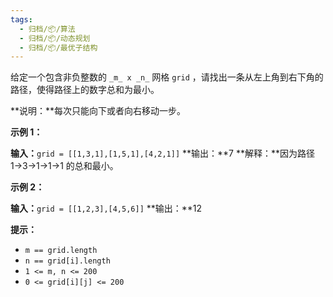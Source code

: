 ```yaml
---
tags:
  - 归档/📦/算法
  - 归档/📦/动态规划
  - 归档/📦/最优子结构
---
```


给定一个包含非负整数的 `_m_ x _n_` 网格 `grid` ，请找出一条从左上角到右下角的路径，使得路径上的数字总和为最小。

**说明：**每次只能向下或者向右移动一步。

**示例 1：**

**输入：**`grid = [[1,3,1],[1,5,1],[4,2,1]]`
**输出：**7
**解释：**因为路径 1→3→1→1→1 的总和最小。

**示例 2：**

**输入：**`grid = [[1,2,3],[4,5,6]]`
**输出：**12

**提示：**

- `m == grid.length`
- `n == grid[i].length`
- `1 <= m, n <= 200`
- `0 <= grid[i][j] <= 200`
